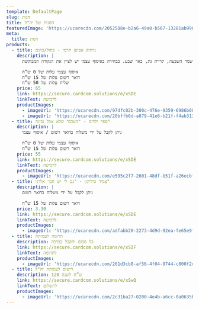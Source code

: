 ```yaml
---
template: DefaultPage
slug: חנות
title: החנות של יה"ל
featuredImage: 'https://ucarecdn.com/2052588e-b2a6-49a0-b567-13281ab9905f/'
meta:
  title: חנות
products:
  - title: נרתיק אפיפן תרמי - כחול/כתום
    description: |
      ניתן לקבל על ידי משלוח בדואר רשום / שליח / איסוף עצמי מאחת הנק׳ הבאות: יקנעם, הרצליה, פתח תקווה, בן שמן, משמר השבעה, קריית גת, באר שבע. בבחירה באיסוף עצמי יש לציין את הנקודה המבוקשת.

      איסוף עצמי עלות של 0 ש”ח  
      דואר רשום עלות של 15 ש”ח  
      שליח עלות של 50 ש”ח
    price: 65
    link: https://secure.cardcom.solutions/e/xSDE
    linkText: לרכישה
    productImages:
      - imageUrl: 'https://ucarecdn.com/97dfc02b-300c-476e-9359-6986b0805fec/'
      - imageUrl: 'https://ucarecdn.com/20bffb6d-a879-41e6-b21f-f4ab313c3937/'
  - title: ספר ילדים - "העכבר שלא אכל גבינה"
    description: |
      ניתן לקבל על ידי משלוח בדואר רשום / איסוף עצמי  

      איסוף עצמי עלות של 0 ש”ח  
      דואר רשום עלות של 15 ש”ח
    price: 55
    link: https://secure.cardcom.solutions/e/xSDE
    linkText: לרכישה
    productImages:
      - imageUrl: 'https://ucarecdn.com/e595c2f7-2601-48df-b51f-a26ecbf9503f/'
  - title: צמיד סיליקון - "גם לי יש חבר אלרגי"
    description: |
      ניתן לקבל על ידי משלוח בדואר רשום

      דואר רשום עלות של 15 ש”ח
    price: 3.30
    link: https://secure.cardcom.solutions/e/xSDE
    linkText: לרכישה
    productImages:
      - imageUrl: 'https://ucarecdn.com/adfabb20-2273-4d9d-92ea-fe65e9f6f563/'
  - title: תרומה לעמותה
    description: כל סכום יתקבל בברכה
    link: https://secure.cardcom.solutions/e/xSIF
    linkText: לתרומה
    productImages:
      - imageUrl: 'https://ucarecdn.com/261d3cb8-af56-4f04-9744-c800f2d8eaf3/'
  - title: רישום לעמותת יה"ל
    description: 120 ש”ח לשנה
    link: https://secure.cardcom.solutions/e/xSwQ
    linkText: לתשלום
    productImages:
      - imageUrl: 'https://ucarecdn.com/2c31ba27-0200-4e4b-a6cc-0a0635b3ed0f/'
---
```

